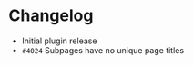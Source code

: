 <!---- copyright
OpenProject PDF Export Plugin

Copyright (C)2014 the OpenProject Foundation (OPF)

This program is free software; you can redistribute it and/or modify it under
the terms of the GNU General Public License version 3.

This program is free software; you can redistribute it and/or
modify it under the terms of the GNU General Public License
as published by the Free Software Foundation; either version 2
of the License, or (at your option) any later version.

This program is distributed in the hope that it will be useful,
but WITHOUT ANY WARRANTY; without even the implied warranty of
MERCHANTABILITY or FITNESS FOR A PARTICULAR PURPOSE.  See the
GNU General Public License for more details.

You should have received a copy of the GNU General Public License
along with this program; if not, write to the Free Software
Foundation, Inc., 51 Franklin Street, Fifth Floor, Boston, MA  02110-1301, USA.

See doc/COPYRIGHT.md for more details.

++-->

# Changelog

* Initial plugin release
* `#4024` Subpages have no unique page titles
